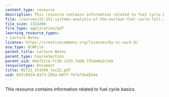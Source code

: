 ```yaml
---
content_type: resource
description: This resource contains information related to fuel cycle basics.
file: /courses/22-251-systems-analysis-of-the-nuclear-fuel-cycle-fall-2009/047c8d2481f3265ab07f7efa7dad2b4a_MIT22_251F09_lec22.pdf
file_size: 1324206
file_type: application/pdf
learning_resource_types:
- Lecture Notes
license: https://creativecommons.org/licenses/by-nc-sa/4.0/
ocw_type: OCWFile
parent_title: Lecture Notes
parent_type: CourseSection
parent_uid: 84e72cce-fc30-c233-7ab8-7354e0a2c5eb
resourcetype: Document
title: MIT22_251F09_lec22.pdf
uid: 047c8d24-81f3-265a-b07f-7efa7dad2b4a
---
```

This resource contains information related to fuel cycle basics.